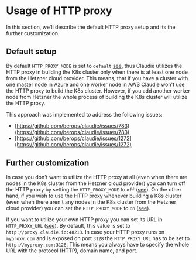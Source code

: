 # Usage of HTTP proxy

In this section, we'll describe the default HTTP proxy setup and its the further customization.

## Default setup

By default `HTTP_PROXY_MODE` is set to `default` [see](https://docs.claudie.io/latest/getting-started/detailed-guide/#claudie-customization), thus Claudie utilizes the HTTP proxy in building the K8s cluster only when there is at least one node from the Hetzner cloud provider. This means, that if you have a cluster with one master node in Azure and one worker node in AWS Claudie won't use the HTTP proxy to build the K8s cluster. However, if you add another worker node from Hetzner the whole process of building the K8s cluster will utilize the HTTP proxy. 

This approach was implemented to address the following issues:

- [https://github.com/berops/claudie/issues/783](https://github.com/berops/claudie/issues/783)
- [https://github.com/berops/claudie/issues/1272](https://github.com/berops/claudie/issues/1272)

## Further customization

In case you don't want to utilize the HTTP proxy at all (even when there are nodes in the K8s cluster from the Hetzner cloud provider) you can turn off the HTTP proxy by setting the `HTTP_PROXY_MODE` to `off` ([see](https://docs.claudie.io/latest/getting-started/detailed-guide/#claudie-customization)). On the other hand, if you wish to use the HTTP proxy whenever building a K8s cluster (even when there aren't any nodes in the K8s cluster from the Hetzner cloud provider) you can set the `HTTP_PROXY_MODE` to `on` ([see](https://docs.claudie.io/latest/getting-started/detailed-guide/#claudie-customization)).

If you want to utilize your own HTTP proxy you can set its URL in `HTTP_PROXY_URL` ([see](https://docs.claudie.io/latest/getting-started/detailed-guide/#claudie-customization)). By default, this value is set to `http://proxy.claudie.io:48213`. In case your HTTP proxy runs on `myproxy.com` and is exposed on port `3128` the `HTTP_PROXY_URL` has to be set to `http://myproxy.com:3128`. This means you always have to specify the whole URL with the protocol (HTTP), domain name, and port. 
